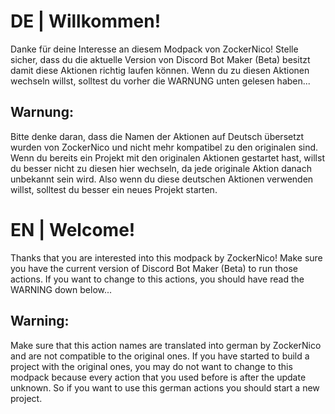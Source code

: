 # DE | Willkommen!
Danke für deine Interesse an diesem Modpack von ZockerNico! Stelle sicher, dass du die aktuelle Version von Discord Bot Maker (Beta) besitzt damit diese Aktionen richtig laufen können. Wenn du zu diesen Aktionen wechseln willst, solltest du vorher die WARNUNG unten gelesen haben...

## Warnung:
Bitte denke daran, dass die Namen der Aktionen auf Deutsch übersetzt wurden von ZockerNico und nicht mehr kompatibel zu den originalen sind. Wenn du bereits ein Projekt mit den originalen Aktionen gestartet hast, willst du besser nicht zu diesen hier wechseln, da jede originale Aktion danach unbekannt sein wird. Also wenn du diese deutschen Aktionen verwenden willst, solltest du besser ein neues Projekt starten.



# EN | Welcome!
Thanks that you are interested into this modpack by ZockerNico! Make sure you have the current version of Discord Bot Maker (Beta) to run those actions. If you want to change to this actions, you should have read the WARNING down below...

## Warning:
Make sure that this action names are translated into german by ZockerNico and are not compatible to the original ones. If you have started to build a project with the original ones, you may do not want to change to this modpack because every action that you used before is after the update unknown. So if you want to use this german actions you should start a new project.
